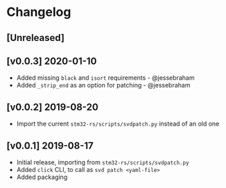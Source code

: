 # Changelog

## [Unreleased]

## [v0.0.3] 2020-01-10

* Added missing `black` and `isort` requirements - @jessebraham
* Added `_strip_end` as an option for patching - @jessebraham

## [v0.0.2] 2019-08-20

* Import the current `stm32-rs/scripts/svdpatch.py` instead of an old one

## [v0.0.1] 2019-08-17

* Initial release, importing from `stm32-rs/scripts/svdpatch.py`
* Added `click` CLI, to call as `svd patch <yaml-file>`
* Added packaging
